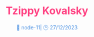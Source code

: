 ﻿
 <div align="center">
  <h1 style="color: #FF4081;">Tzippy Kovalsky</h1>
  <p style="color: #4A90E2;"> 📱 node-11| 🕑 27/12/2023 </p>
</div>

